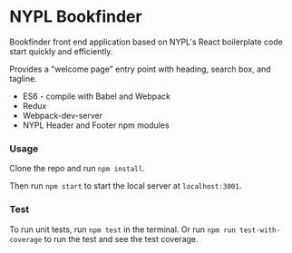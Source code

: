 # NYPL Bookfinder

Bookfinder front end application based on NYPL's React boilerplate code start quickly and efficiently.

Provides a "welcome page" entry point with heading, search box, and tagline.

* ES6 - compile with Babel and Webpack
* Redux
* Webpack-dev-server
* NYPL Header and Footer npm modules

### Usage
Clone the repo and run `npm install`.

Then run `npm start` to start the local server at `localhost:3001`.


### Test

To run unit tests, run `npm test` in the terminal. Or run `npm run test-with-coverage` to run the test and see the test coverage.
